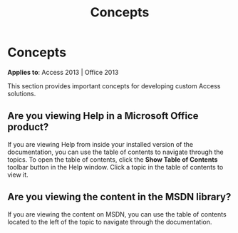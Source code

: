 ﻿---
title: Concepts
TOCTitle: Concepts
ms:assetid: 4fbb1a86-1cfb-4ba7-b67f-f75d7a31ec9c
ms:mtpsurl: https://msdn.microsoft.com/library/Mt346017(v=office.15)
ms:contentKeyID: 67946324
ms.date: 09/18/2015
mtps_version: v=office.15
---

# Concepts


**Applies to**: Access 2013 | Office 2013

This section provides important concepts for developing custom Access solutions.

## Are you viewing Help in a Microsoft Office product?

If you are viewing Help from inside your installed version of the documentation, you can use the table of contents to navigate through the topics. To open the table of contents, click the **Show Table of Contents** toolbar button in the Help window. Click a topic in the table of contents to view it.

## Are you viewing the content in the MSDN library?

If you are viewing the content on MSDN, you can use the table of contents located to the left of the topic to navigate through the documentation.

